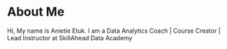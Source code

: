 # About Me
Hi, My name is Anietie Etuk. I am a Data Analytics Coach | Course Creator | Lead Instructor at SkillAhead Data Academy
